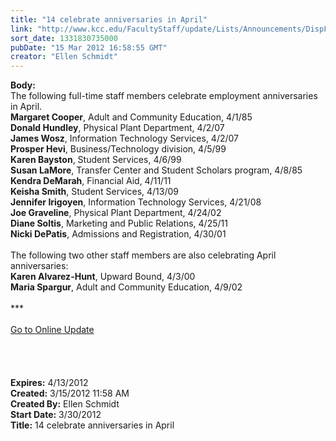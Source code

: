 ```yaml
---
title: "14 celebrate anniversaries in April"
link: "http://www.kcc.edu/FacultyStaff/update/Lists/Announcements/DispForm.aspx?ID=635"
sort_date: 1331830735000
pubDate: "15 Mar 2012 16:58:55 GMT"
creator: "Ellen Schmidt"
---
```


<div><b>Body:</b> <div class="ExternalClass68456D5A66014E5995AD80E88EFB37BF">
<div>
<div>The following full-time staff members celebrate employment anniversaries in April.</div>
<div><strong>Margaret Cooper</strong>, Adult and Community Education, 4/1/85<br /><strong>Donald Hundley</strong>, Physical Plant Department, 4/2/07<br /><strong>James Wosz</strong>, Information Technology Services, 4/2/07<br /><strong>Prosper Hevi</strong>, Business/Technology division, 4/5/99<br /><strong>Karen Bayston</strong>, Student Services, 4/6/99<br /><strong>Susan LaMore</strong>, Transfer Center and Student Scholars program, 4/8/85<br /><strong>Kendra DeMarah</strong>, Financial Aid, 4/11/11<br /><strong>Keisha Smith</strong>, Student Services, 4/13/09<br /><strong>Jennifer Irigoyen</strong>, Information Technology Services, 4/21/08<br /><strong>Joe Graveline</strong>, Physical Plant Department, 4/24/02<br /><strong>Diane Soltis</strong>, Marketing and Public Relations, 4/25/11<br /><strong>Nicki DePatis</strong>, Admissions and Registration, 4/30/01</div>
<div> </div>
<div>The following two other staff members are also celebrating April anniversaries:</div>
<div><strong>Karen Alvarez-Hunt</strong>, Upward Bound, 4/3/00<br /><strong>Maria Spargur</strong>, Adult and Community Education, 4/9/02</div>
<div> </div>
<div>***</div>
<div> </div>
<div><a href="/FacultyStaff/update/Pages/dailyupdate.aspx">Go to Online Update</a></div>
<div> </div>
<div> </div>
<div><br /> </div></div></div></div>
<div><b>Expires:</b> 4/13/2012</div>
<div><b>Created:</b> 3/15/2012 11:58 AM</div>
<div><b>Created By:</b> Ellen Schmidt</div>
<div><b>Start Date:</b> 3/30/2012</div>
<div><b>Title:</b> 14 celebrate anniversaries in April</div>
